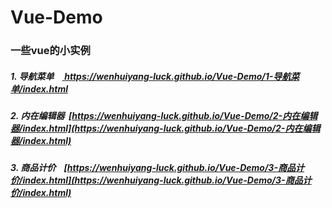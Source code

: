 # Vue-Demo
### 一些vue的小实例

##### 1. 导航菜单    [ https://wenhuiyang-luck.github.io/Vue-Demo/1-导航菜单/index.html ](https://wenhuiyang-luck.github.io/Vue-Demo/1-导航菜单/index.html)

##### 2. 内在编辑器  [https://wenhuiyang-luck.github.io/Vue-Demo/2-内在编辑器/index.html](https://wenhuiyang-luck.github.io/Vue-Demo/2-内在编辑器/index.html)

##### 3. 商品计价    [https://wenhuiyang-luck.github.io/Vue-Demo/3-商品计价/index.html](https://wenhuiyang-luck.github.io/Vue-Demo/3-商品计价/index.html)
